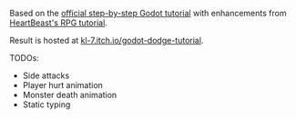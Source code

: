Based on the [official step-by-step Godot tutorial](https://docs.godotengine.org/en/stable/getting_started/step_by_step/index.html) with enhancements from [HeartBeast's RPG tutorial](https://www.youtube.com/playlist?list=PL9FzW-m48fn2SlrW0KoLT4n5egNdX-W9a).

Result is hosted at [kl-7.itch.io/godot-dodge-tutorial](https://kl-7.itch.io/godot-dodge-tutorial).

TODOs:
* Side attacks
* Player hurt animation
* Monster death animation
* Static typing
